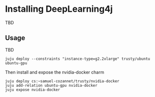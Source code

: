# Installing DeepLearning4j 

TBD

## Usage

TBD

```
juju deploy --constraints "instance-type=g2.2xlarge" trusty/ubuntu ubuntu-gpu
```

Then install and expose the nvidia-docker charm 

```
juju deploy cs:~samuel-cozannet/trusty/nvidia-docker
juju add-relation ubuntu-gpu nvidia-docker
juju expose nvidia-docker
```
